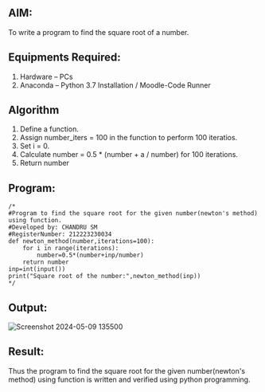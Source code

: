 ## AIM:
To write a program to find the square root of a number.

## Equipments Required:
1. Hardware – PCs
2. Anaconda – Python 3.7 Installation / Moodle-Code Runner

## Algorithm
1. Define a function.
2. Assign number_iters = 100 in the function to perform 100 iteratios.
3. Set i = 0.
4. Calculate  number = 0.5 * (number + a / number) for 100 iterations.
5. Return number

## Program:
```
/*
#Program to find the square root for the given number(newton's method) using function.
#Developed by: CHANDRU SM
#RegisterNumber: 212223230034
def newton_method(number,iterations=100):
    for i in range(iterations):
        number=0.5*(number+inp/number)
    return number
inp=int(input())
print("Square root of the number:",newton_method(inp)) 
*/
```

## Output:

![Screenshot 2024-05-09 135500](https://github.com/Chandru0711/Square-root-of-a-number/assets/144979368/d93621f2-03e8-466c-8ff7-b437baf97c05)


## Result:
Thus the program to find the square root for the given number(newton's method) using function is written and verified using python programming.
